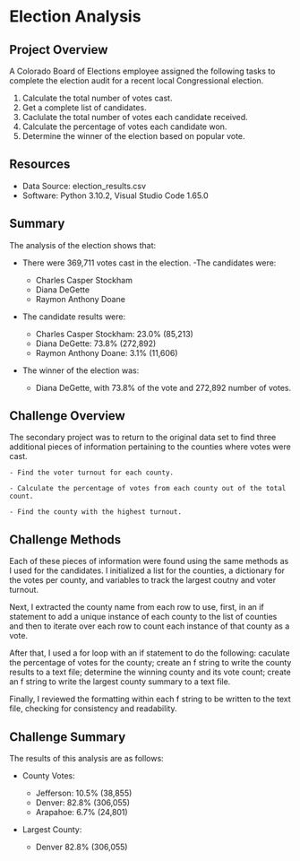 # Election Analysis

## Project Overview
A Colorado Board of Elections employee assigned the following tasks to complete the election audit for a recent local Congressional election. 

1. Calculate the total number of votes cast.
2. Get a complete list of candidates. 
3. Caclulate the total number of votes each candidate received. 
4. Calculate the percentage of votes each candidate won. 
5. Determine the winner of the election based on popular vote. 

## Resources
- Data Source: election_results.csv
- Software: Python 3.10.2, Visual Studio Code 1.65.0

## Summary
The analysis of the election shows that:
- There were 369,711 votes cast in the election.
-The candidates were:
    - Charles Casper Stockham
    - Diana DeGette
    - Raymon Anthony Doane

- The candidate results were:
    - Charles Casper Stockham: 23.0% (85,213)
    - Diana DeGette: 73.8% (272,892)
    - Raymon Anthony Doane: 3.1% (11,606)

- The winner of the election was:
    - Diana DeGette, with 73.8% of the vote and 272,892 number of votes.

## Challenge Overview
The secondary project was to return to the original data set to find three additional pieces of information pertaining to the counties where votes were cast.

    - Find the voter turnout for each county.
    
    - Calculate the percentage of votes from each county out of the total count. 
    
    - Find the county with the highest turnout. 

## Challenge Methods  
Each of these pieces of information were found using the same methods as I used for the candidates. I initialized a list for the counties, a dictionary for the votes per county, and variables to track the largest coutny and voter turnout. 

Next, I extracted the county name from each row to use, first, in an if statement to add a unique instance of each county to the list of counties and then to iterate over each row to count each instance of that county as a vote. 

After that, I used a for loop with an if statement to do the following: caculate the percentage of votes for the county; create an f string to write the county results to a text file; determine the winning county and its vote count; create an f string to write the largest county summary to a text file.

Finally, I reviewed the formatting within each f string to be written to the text file, checking for consistency and readability. 

## Challenge Summary 
The results of this analysis are as follows:
- County Votes:
    - Jefferson: 10.5% (38,855)
    - Denver: 82.8% (306,055)
    - Arapahoe: 6.7% (24,801)

- Largest County:
    - Denver 82.8% (306,055)
